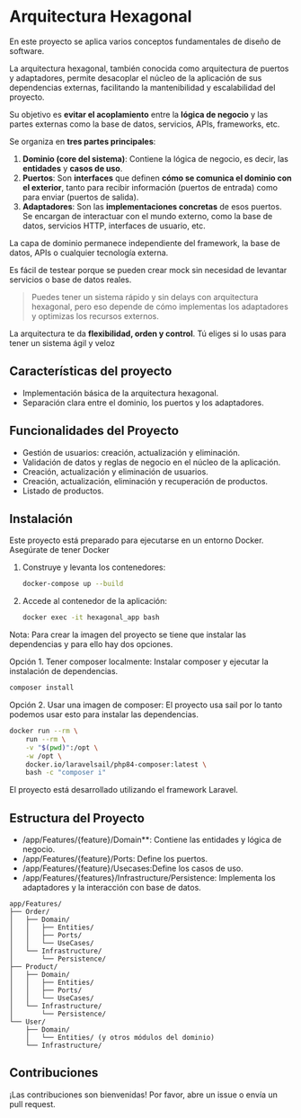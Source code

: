 # Arquitectura Hexagonal

En este proyecto se aplica varios conceptos fundamentales de diseño de software.

La arquitectura hexagonal, también conocida como arquitectura de puertos y adaptadores, permite desacoplar el núcleo de la aplicación de sus dependencias externas, facilitando la mantenibilidad y escalabilidad del proyecto.

Su objetivo es **evitar el acoplamiento** entre la **lógica de negocio** y las partes externas como la base de datos, servicios, APIs, frameworks, etc.

Se organiza en **tres partes principales**:

1. **Dominio (core del sistema)**: Contiene la lógica de negocio, es decir, las **entidades** y **casos de uso**.
2. **Puertos**: Son **interfaces** que definen **cómo se comunica el dominio con el exterior**, tanto para recibir información (puertos de entrada) como para enviar (puertos de salida).
3. **Adaptadores**: Son las **implementaciones concretas** de esos puertos. Se encargan de interactuar con el mundo externo, como la base de datos, servicios HTTP, interfaces de usuario, etc.

La capa de dominio permanece independiente del framework, la base de datos, APIs o cualquier tecnología externa.

Es fácil de testear porque se pueden crear mock sin necesidad de levantar servicios o base de datos reales.

> Puedes tener un sistema rápido y sin delays con arquitectura hexagonal, pero eso depende de cómo implementas los adaptadores y optimizas los recursos externos.

La arquitectura te da **flexibilidad, orden y control**. Tú eliges si lo usas para tener un sistema ágil y veloz

## Características del proyecto

-   Implementación básica de la arquitectura hexagonal.
-   Separación clara entre el dominio, los puertos y los adaptadores.

## Funcionalidades del Proyecto

-   Gestión de usuarios: creación, actualización y eliminación.
-   Validación de datos y reglas de negocio en el núcleo de la aplicación.
-   Creación, actualización y eliminación de usuarios.
-   Creación, actualización, eliminación y recuperación de productos.
-   Listado de productos.

## Instalación

Este proyecto está preparado para ejecutarse en un entorno Docker. Asegúrate de tener Docker

1. Construye y levanta los contenedores:
    ```bash
    docker-compose up --build
    ```
2. Accede al contenedor de la aplicación:
    ```bash
    docker exec -it hexagonal_app bash
    ```

Nota:
Para crear la imagen del proyecto se tiene que instalar las dependencias y para ello hay dos opciones.

Opción 1. Tener composer localmente: Instalar composer y ejecutar la instalación de dependencias.

```bash
composer install
```

Opción 2. Usar una imagen de composer: El proyecto usa sail por lo tanto podemos usar esto para instalar las dependencias.

```bash
docker run --rm \
    run --rm \
    -v "$(pwd)":/opt \
    -w /opt \
    docker.io/laravelsail/php84-composer:latest \
    bash -c "composer i"
```

El proyecto está desarrollado utilizando el framework Laravel.

## Estructura del Proyecto

-   /app/Features/{feature}/Domain\*\*: Contiene las entidades y lógica de negocio.
-   /app/Features/{feature}/Ports: Define los puertos.
-   /app/Features/{feature}/Usecases:Define los casos de uso.
-   /app/Features/{features}/Infrastructure/Persistence: Implementa los adaptadores y la interacción con base de datos.

```plaintext
app/Features/
├── Order/
│   ├── Domain/
│   │   ├── Entities/
│   │   ├── Ports/
│   │   └── UseCases/
│   └── Infrastructure/
│       └── Persistence/
├── Product/
│   ├── Domain/
│   │   ├── Entities/
│   │   ├── Ports/
│   │   └── UseCases/
│   └── Infrastructure/
│       └── Persistence/
└── User/
    ├── Domain/
    │   └── Entities/ (y otros módulos del dominio)
    └── Infrastructure/
```

## Contribuciones

¡Las contribuciones son bienvenidas! Por favor, abre un issue o envía un pull request.
